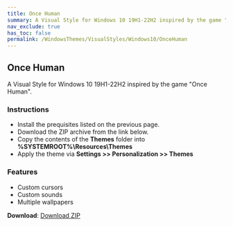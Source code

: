 ```yaml
---
title: Once Human
summary: A Visual Style for Windows 10 19H1-22H2 inspired by the game "Once Human".
nav_exclude: true
has_toc: false
permalink: /WindowsThemes/VisualStyles/Windows10/OnceHuman
---
```


## Once Human
A Visual Style for Windows 10 19H1-22H2 inspired by the game "Once Human".

<!-- <img align="center" src="" alt="Preview" /> -->

### Instructions

- Install the prequisites listed on the previous page.
- Download the ZIP archive from the link below.
- Copy the contents of the **Themes** folder into **%SYSTEMROOT%\Resources\Themes**
- Apply the theme via **Settings >> Personalization >> Themes**

### Features

- Custom cursors
- Custom sounds
- Multiple wallpapers

**Download**: [Download ZIP](https://gitlab.com/the-back-room/visual-styles/windows-10/sfw/once-human/-/archive/main/once-human-main.zip)